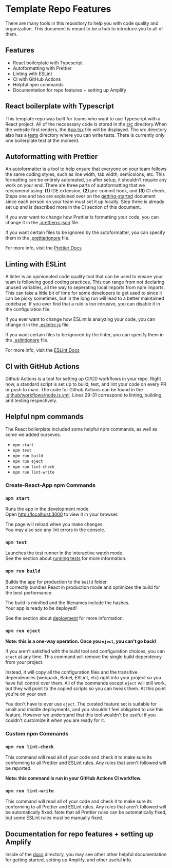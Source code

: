 # Template Repo Features

There are many tools in this repository to help you with code quality and organization. This document is meant to be a hub to introduce you to all of them.

## Features

- React boilerplate with Typescript
- Autoformatting with Prettier
- Linting with ESLint
- CI with GitHub Actions
- Helpful npm commands
- Documentation for repo features + setting up Amplify

## React boilerplate with Typescript

This template repo was built for teams who want to use Typescript with a React project. All of the neccessary code is stored in the [src](/src/) directory.When the website first renders, the [App.tsx](/src/App.tsx) file will be displayed. The src directory also has a [tests](/src/tests/) directory where you can write tests. There is currently only one boilerplate test at the moment.

## Autoformatting with Prettier

An autoformatter is a tool to help ensure that everyone on your team follows the same coding styles, such as line width, tab width, semicolons, etc. This formatting can be entirely automated, so after setup, it shouldn't require any work on your end. There are three parts of autoformatting that we reccomend using: **(1)** IDE extension, **(2)** pre-commit hook, and **(3)** CI check. Steps one and two are explained over on the [getting-started](./getting-started.md) document since each person on your team must set it up locally. Step three is already set up and is described more in the CI section of this document.

If you ever want to change how Prettier is formatting your code, you can change it in the [.prettierrc.json](/.prettierrc.json) file.

If you want certain files to be ignored by the autoformatter, you can specify them in the [.prettierignore](/.prettierignore) file.

For more info, visit the [Prettier Docs](https://prettier.io/docs/en/index.html)

## Linting with ESLint

A linter is an opinionated code quality tool that can be used to ensure your team is following good coding practices. This can range from not declaring unused variables, all the way to seperating local imports from npm imports. This can take a little bit of time for some developers to get used to since it can be picky sometimes, but in the long run will lead to a better maintained codebase. If you ever find that a rule is too intrusive, you can disable it in the configuration file.

If you ever want to change how ESLint is analyzing your code, you can change it in the [.eslintrc.js](/.eslintrc.js) file.

If you want certain files to be ignored by the linter, you can specify them in the [.eslintignore](/.eslintignore) file.

For more info, visit the [ESLint Docs](https://eslint.org/docs/latest/user-guide/)

## CI with GitHub Actions

Github Actions is a tool for setting up CI/CD workflows in your repo. Right now, a standard script is set up to build, test, and lint your code on every PR or push to main. The code for Github Actions can be found in the [.github/workflows/node.js.yml](/.github/workflows/node.js.yml). Lines 29-31 correspond to linting, building, and testing respectively.

## Helpful npm commands

The React boilerplate included some helpful npm commands, as well as some we added ourseves.

- `npm start`
- `npm test`
- `npm run build`
- `npm run eject`
- `npm run lint-check`
- `npm run lint-write`

### Create-React-App npm Commands

### `npm start`

Runs the app in the development mode.\
Open [http://localhost:3000](http://localhost:3000) to view it in your browser.

The page will reload when you make changes.\
You may also see any lint errors in the console.

### `npm test`

Launches the test runner in the interactive watch mode.\
See the section about [running tests](https://facebook.github.io/create-react-app/docs/running-tests) for more information.

### `npm run build`

Builds the app for production to the `build` folder.\
It correctly bundles React in production mode and optimizes the build for the best performance.

The build is minified and the filenames include the hashes.\
Your app is ready to be deployed!

See the section about [deployment](https://facebook.github.io/create-react-app/docs/deployment) for more information.

### `npm run eject`

**Note: this is a one-way operation. Once you `eject`, you can't go back!**

If you aren't satisfied with the build tool and configuration choices, you can `eject` at any time. This command will remove the single build dependency from your project.

Instead, it will copy all the configuration files and the transitive dependencies (webpack, Babel, ESLint, etc) right into your project so you have full control over them. All of the commands except `eject` will still work, but they will point to the copied scripts so you can tweak them. At this point you're on your own.

You don't have to ever use `eject`. The curated feature set is suitable for small and middle deployments, and you shouldn't feel obligated to use this feature. However we understand that this tool wouldn't be useful if you couldn't customize it when you are ready for it.

### Custom npm Commands

### `npm run lint-check`

This command will read all of your code and check it to make sure its conforming to all Prettier and ESLint rules. Any rules that aren't followed will be reported.

**Note: this command is run in your GitHub Actions CI workflow.**

### `npm run lint-write`

This command will read all of your code and check it to make sure its conforming to all Prettier and ESLint rules. Any rules that aren't followed will be automatically fixed. Note that all Prettier rules can be automatically fixed, but some ESLint rules must be manually fixed.

## Documentation for repo features + setting up Amplify

Inside of the [docs](/docs) directory, you may see other other helpful documentation for getting started, setting up Amplify, and other useful info.
